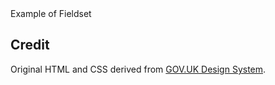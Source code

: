<ExampleContainer>
    <ExampleHeading>Example of Fieldset</ExampleHeading>
    <Example>
        <FieldsetBlock />
    </Example>
</ExampleContainer>

## Credit

Original HTML and CSS derived from [GOV.UK Design System](https://github.com/alphagov/govuk-frontend).
